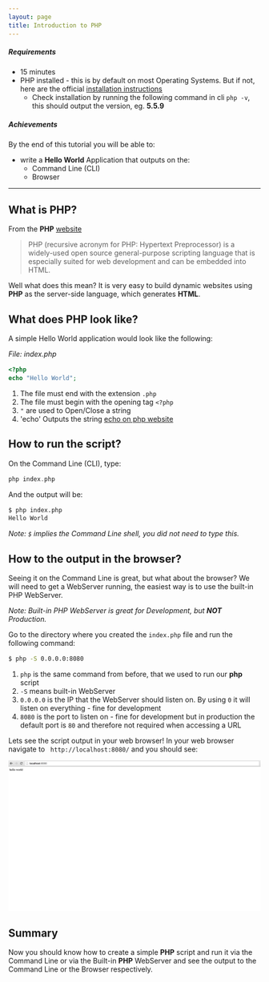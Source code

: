 ```yaml
---
layout: page
title: Introduction to PHP
---
```


##### Requirements

* 15 minutes
* PHP installed - this is by default on most Operating Systems. But if not, here are the official [installation instructions](http://php.net/manual/en/install.php)
    * Check installation by running the following command in cli `php -v`, this should output the version, eg. **5.5.9**

##### Achievements

By the end of this tutorial you will be able to:

* write a **Hello World** Application that outputs on the:
    * Command Line (CLI)
    * Browser

---

## What is PHP?

From the **PHP** [website](http://php.net/manual/en/intro-whatis.php)

> PHP (recursive acronym for PHP: Hypertext Preprocessor) is a widely-used open source general-purpose scripting language that is especially suited for web development and can be embedded into HTML.

Well what does this mean? It is very easy to build dynamic websites using **PHP** as the server-side language, which generates **HTML**.

## What does PHP look like?

A simple Hello World application would look like the following:

*File: index.php*
```php
<?php
echo "Hello World";
```

1. The file must end with the extension `.php`
2. The file must begin with the opening tag `<?php`
3. `"` are used to Open/Close a string
4. 'echo' Outputs the string [echo on php website](http://php.net/manual/en/function.echo.php)

## How to run the script?

On the Command Line (CLI), type:

```php
php index.php
```

And the output will be:

```bash
$ php index.php
Hello World
```

*Note: `$` implies the Command Line shell, you did not need to type this.*

## How to the output in the browser?

Seeing it on the Command Line is great, but what about the browser? We will need to get a WebServer running, the easiest way is to use the built-in PHP WebServer.

*Note: Built-in PHP WebServer is great for Development, but **NOT** Production.*

Go to the directory where you created the `index.php` file and run the following command:

```bash
$ php -S 0.0.0.0:8080
```

1. `php` is the same command from before, that we used to run our **php** script
2. `-S` means built-in WebServer
3. `0.0.0.0` is the IP that the WebServer should listen on. By using `0` it will listen on everything - fine for development
4. `8080` is the port to listen on - fine for development but in production the default port is `80` and therefore not required when accessing a URL

Lets see the script output in your web browser! In your web browser navigate to ` http://localhost:8080/` and you should see:

![Hello World](assets/images/helloworld.png)

## Summary

Now you should know how to create a simple **PHP** script and run it via the Command Line or via the Built-in **PHP** WebServer and see the output to the Command Line or the Browser respectively.
